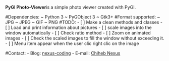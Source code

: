 **PyGI Photo-Viewer**is a simple photo viewer created with PyGI.

#Dependencies:
    ~ Python 3
    ~ PyGObject 3
    ~ Gtk3+
#Format supported:
    ~ JPG
    ~ JPEG
    ~ GIF
    ~ PNG
#TODO:
    - [ ] Make a clean methods and classes
    - [ ] Load and print information about pictures
    - [ ] scale images into the window automatically
    - [ ] Check ratio method
    - [ ] Zoom on animated images
    - [ ] Check the scaled images to fill the window without exceeding it.
    - [ ] Menu item appear when the user clic right clic on the image 

#Contact:
    - Blog: [nexus-coding](http://www.nexus-coding.blogspot.com)
    - E-mail: [Chiheb Nexus](mailto://chihebnexus@gmail.com)

